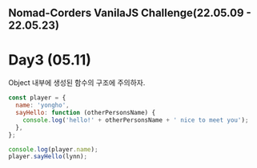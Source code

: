 ## Nomad-Corders VanilaJS Challenge(22.05.09 - 22.05.23)

# Day3 (05.11)

Object 내부에 생성된 함수의 구조에 주의하자.

```javascript
const player = {
  name: 'yongho',
  sayHello: function (otherPersonsName) {
    console.log('hello!' + otherPersonsName + ' nice to meet you');
  },
};

console.log(player.name);
player.sayHello(lynn);
```
